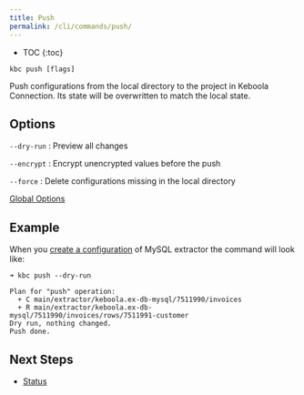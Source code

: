 ```yaml
---
title: Push
permalink: /cli/commands/push/
---
```


* TOC
{:toc}

```
kbc push [flags]
```

Push configurations from the local directory to the project in Keboola Connection. Its state will be overwritten 
to match the local state.

## Options

`--dry-run`
: Preview all changes

`--encrypt`
: Encrypt unencrypted values before the push

`--force`
: Delete configurations missing in the local directory

[Global Options](/cli/commands/#global-options)

## Example

When you [create a configuration](/cli/commands/create-config/) of MySQL extractor the command will look like:

```
➜ kbc push --dry-run

Plan for "push" operation:
  + C main/extractor/keboola.ex-db-mysql/7511990/invoices
  + R main/extractor/keboola.ex-db-mysql/7511990/invoices/rows/7511991-customer
Dry run, nothing changed.
Push done.
```

## Next Steps

- [Status](/cli/commands/status/)
